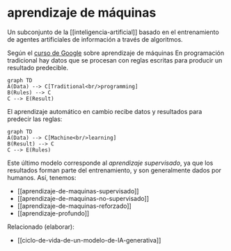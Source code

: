 # aprendizaje de máquinas
Un subconjunto de la [[inteligencia-artificial]] basado en el entrenamiento de agentes artificiales de información a través de algoritmos.

Según el [curso de Google](https://youtu.be/_oF7z-6QU4o?si=ycZSWo4H-Jl1GlNq) sobre aprendizaje de máquinas En programación tradicional hay datos que se procesan con reglas escritas para producir un resultado predecible. 

```mermaid
graph TD
A(Data) --> C[Traditional<br/>programming]
B(Rules) --> C
C --> E(Result)
```

El aprendizaje automático en cambio recibe datos y resultados para predecir las reglas:

```mermaid
graph TD
A(Data) --> C[Machine<br/>learning]
B(Result) --> C
C --> E(Rules)
```

Este último modelo corresponde al *aprendizaje supervisado*, ya que los resultados forman parte del entrenamiento, y son generalmente dados por humanos. Así, tenemos:

- [[aprendizaje-de-maquinas-supervisado]]
- [[aprendizaje-de-maquinas-no-supervisado]]
- [[aprendizaje-de-maquinas-reforzado]]
- [[aprendizaje-profundo]]

Relacionado (elaborar):

- [[ciclo-de-vida-de-un-modelo-de-IA-generativa]]
